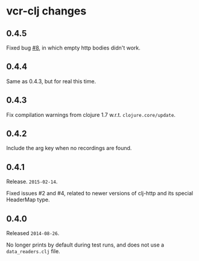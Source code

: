 # vcr-clj changes

## 0.4.5

Fixed bug [#8](https://github.com/gfredericks/vcr-clj/pull/8), in which empty http bodies didn't work.

## 0.4.4

Same as 0.4.3, but for real this time.

## 0.4.3

Fix compilation warnings from clojure 1.7 w.r.t. `clojure.core/update`.

## 0.4.2

Include the arg key when no recordings are found.

## 0.4.1

Release. `2015-02-14`.

Fixed issues #2 and #4, related to newer versions of clj-http and its
special HeaderMap type.

## 0.4.0

Released `2014-08-26`.

No longer prints by default during test runs, and does not use a
`data_readers.clj` file.
